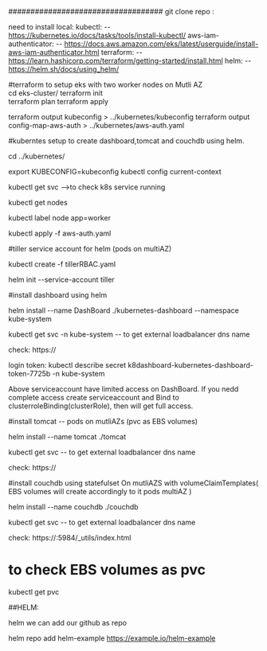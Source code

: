 ###################################
git clone repo :

need to install local:
   kubectl:                  -- https://kubernetes.io/docs/tasks/tools/install-kubectl/
   aws-iam-authenticator:    -- https://docs.aws.amazon.com/eks/latest/userguide/install-aws-iam-authenticator.html
   terraform:                -- https://learn.hashicorp.com/terraform/getting-started/install.html
   helm:                     -- https://helm.sh/docs/using_helm/

#terraform to setup eks with two worker nodes on Mutli AZ  
cd eks-cluster/
terraform init  
terraform plan
terraform apply


terraform output kubeconfig > ../kubernetes/kubeconfig
terraform output config-map-aws-auth > ../kubernetes/aws-auth.yaml


#kuberntes setup to create dashboard,tomcat and couchdb using helm.

cd ../kubernetes/

export KUBECONFIG=kubeconfig
kubectl config current-context

kubectl get svc -->to check k8s service running

kubectl get nodes 

kubectl label node <nodename> app=worker

kubectl apply -f aws-auth.yaml


#tiller service account for helm (pods on multiAZ)

kubectl create -f tillerRBAC.yaml

helm init --service-account tiller



#install dashboard using helm

helm install --name DashBoard ./kubernetes-dashboard  --namespace kube-system

kubectl get svc -n kube-system  -- to get external loadbalancer dns name

check: https://<externalip or loadbalancer dns>

login token: kubectl describe secret k8dashboard-kubernetes-dashboard-token-7725b -n kube-system
 
Above serviceaccount have limited access on DashBoard. If you nedd complete access create serviceaccount and Bind to clusterroleBinding(clusterRole), then will get full access.


#install tomcat -- pods on mutliAZs (pvc as EBS volumes)

helm install --name tomcat ./tomcat

kubectl get svc -- to get external loadbalancer dns name

check: https://<externalip or loadbalancer dns>



#install couchdb using statefulset On mutliAZS with volumeClaimTemplates( EBS volumes will create accordingly to it  pods multiAZ )

helm install --name couchdb ./couchdb

kubectl get svc -- to get external loadbalancer dns name

check: https://<externalip or loadbalancer dns>:5984/_utils/index.html



# to check EBS volumes as pvc
 kubectl get pvc

##HELM:

helm we can add our github as repo


helm repo add helm-example https://example.io/helm-example
